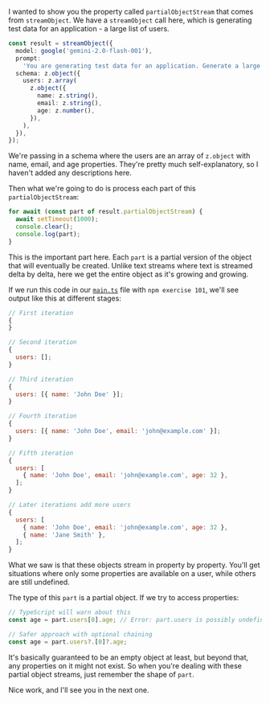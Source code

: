 I wanted to show you the property called `partialObjectStream` that comes from `streamObject`. We have a `streamObject` call here, which is generating test data for an application - a large list of users.

```ts
const result = streamObject({
  model: google('gemini-2.0-flash-001'),
  prompt:
    'You are generating test data for an application. Generate a large list of users.',
  schema: z.object({
    users: z.array(
      z.object({
        name: z.string(),
        email: z.string(),
        age: z.number(),
      }),
    ),
  }),
});
```

We're passing in a schema where the users are an array of `z.object` with name, email, and age properties. They're pretty much self-explanatory, so I haven't added any descriptions here.

Then what we're going to do is process each part of this `partialObjectStream`:

```ts
for await (const part of result.partialObjectStream) {
  await setTimeout(1000);
  console.clear();
  console.log(part);
}
```

This is the important part here. Each `part` is a partial version of the object that will eventually be created. Unlike text streams where text is streamed delta by delta, here we get the entire object as it's growing and growing.

If we run this code in our [`main.ts`](./main.ts) file with `npm exercise 101`, we'll see output like this at different stages:

```js
// First iteration
{
}

// Second iteration
{
  users: [];
}

// Third iteration
{
  users: [{ name: 'John Doe' }];
}

// Fourth iteration
{
  users: [{ name: 'John Doe', email: 'john@example.com' }];
}

// Fifth iteration
{
  users: [
    { name: 'John Doe', email: 'john@example.com', age: 32 },
  ];
}

// Later iterations add more users
{
  users: [
    { name: 'John Doe', email: 'john@example.com', age: 32 },
    { name: 'Jane Smith' },
  ];
}
```

What we saw is that these objects stream in property by property. You'll get situations where only some properties are available on a user, while others are still undefined.

The type of this `part` is a partial object. If we try to access properties:

```ts
// TypeScript will warn about this
const age = part.users[0].age; // Error: part.users is possibly undefined

// Safer approach with optional chaining
const age = part.users?.[0]?.age;
```

It's basically guaranteed to be an empty object at least, but beyond that, any properties on it might not exist. So when you're dealing with these partial object streams, just remember the shape of `part`.

Nice work, and I'll see you in the next one.
